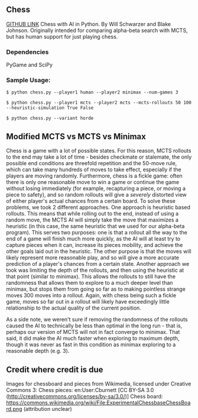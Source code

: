 ## Chess
[GITHUB LINK](https://github.com/willschwarzer/Chess/)
Chess with AI in Python. By Will Schwarzer and Blake Johnson. Originally intended for comparing alpha-beta search with MCTS, but has human support for just playing chess.

### Dependencies
PyGame and SciPy

### Sample Usage:
```$ python chess.py --player1 human --player2 minimax --num-games 3```

```$ python chess.py --player1 mcts --player2 mcts --mcts-rollouts 50 100 --heuristic-simulation True False ```

```$ python chess.py --variant horde```

## Modified MCTS vs MCTS vs Minimax

Chess is a game with a lot of possible states. For this reason, MCTS rollouts to the end may take a lot of time - besides checkmate or stalemate, the only possible end conditions are threefold repetition and the 50-move rule, which can take many hundreds of moves to take effect, especially if the players are moving randomly. Furthermore, chess is a fickle game: often there is only one reasonable move to win a game or continue the game without losing immediately (for example, recapturing a piece, or moving a piece to safety), and so random rollouts will give a *severely* distorted view of either player's actual chances from a certain board.
To solve these problems, we took 2 different approaches. One approach is heuristic based rollouts. This means that while rolling out to the end, instead of using a random move, the MCTS AI will simply take the move that maximizes a heuristic (in this case, the same heuristic that we used for our alpha-beta program). This serves two purposes: one is that a rollout all the way to the end of a game will finish much more quickly, as the AI will at least try to capture pieces when it can, increase its pieces mobility, and achieve the other goals laid out in the heuristic. The other purpose is that the moves will likely represent more reasonable play, and so will give a more accurate prediction of a player's chances from a certain state.
Another approach we took was limiting the depth of the rollouts, and then using the heuristic at that point (similar to minimax). This allows the rollouts to still have the randomness that allows them to explore to a much deeper level than minimax, but stops them from going so far as to making pointless strange moves 300 moves into a rollout. Again, with chess being such a fickle game, moves so far out in a rollout will likely have exceedingly little relationship to the actual quality of the current position.

As a side note, we weren't sure if removing the randomness of the rollouts caused the AI to technically be less than optimal in the long run - that is, perhaps our version of MCTS will not in fact converge to minimax. That said, it did make the AI much faster when exploring to maximum depth, though it was never as fast in this condition as minimax exploring to a reasonable depth (e.g. 3).

## Credit where credit is due
Images for chessboard and pieces from Wikimedia, licensed under Creative Commons 3:
Chess pieces: en:User:Cburnett [CC BY-SA 3.0 (http://creativecommons.org/licenses/by-sa/3.0/)]
Chess board: https://commons.wikimedia.org/wiki/File:ExperimentalChessbaseChessBoard.png (attribution unclear)

